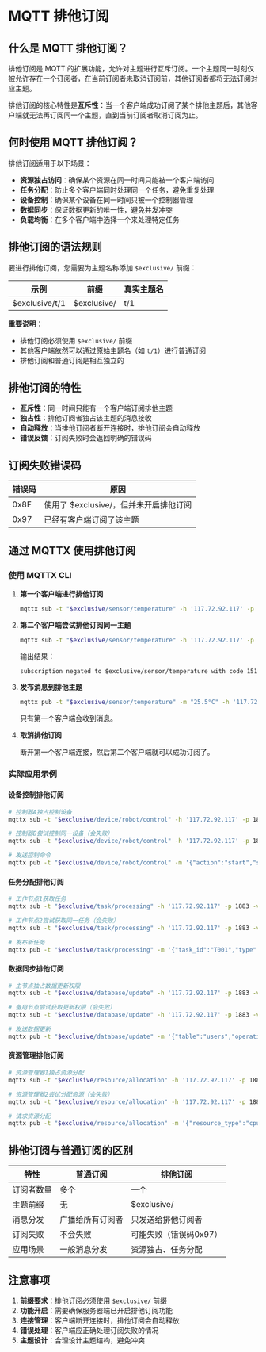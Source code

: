 # MQTT 排他订阅

## 什么是 MQTT 排他订阅？

排他订阅是 MQTT 的扩展功能，允许对主题进行互斥订阅。一个主题同一时刻仅被允许存在一个订阅者，在当前订阅者未取消订阅前，其他订阅者都将无法订阅对应主题。

排他订阅的核心特性是**互斥性**：当一个客户端成功订阅了某个排他主题后，其他客户端就无法再订阅同一个主题，直到当前订阅者取消订阅为止。

## 何时使用 MQTT 排他订阅？

排他订阅适用于以下场景：

- **资源独占访问**：确保某个资源在同一时间只能被一个客户端访问
- **任务分配**：防止多个客户端同时处理同一个任务，避免重复处理
- **设备控制**：确保某个设备在同一时间只被一个控制器管理
- **数据同步**：保证数据更新的唯一性，避免并发冲突
- **负载均衡**：在多个客户端中选择一个来处理特定任务

## 排他订阅的语法规则

要进行排他订阅，您需要为主题名称添加 `$exclusive/` 前缀：

| 示例             | 前缀          | 真实主题名 |
| -------------- | ----------- | ----- |
| $exclusive/t/1 | $exclusive/ | t/1   |

**重要说明**：

- 排他订阅必须使用 `$exclusive/` 前缀
- 其他客户端依然可以通过原始主题名（如 `t/1`）进行普通订阅
- 排他订阅和普通订阅是相互独立的

## 排他订阅的特性

- **互斥性**：同一时间只能有一个客户端订阅排他主题
- **独占性**：排他订阅者独占该主题的消息接收
- **自动释放**：当排他订阅者断开连接时，排他订阅会自动释放
- **错误反馈**：订阅失败时会返回明确的错误码

## 订阅失败错误码

| 错误码  | 原因                        |
| ---- | ------------------------- |
| 0x8F | 使用了 $exclusive/，但并未开启排他订阅 |
| 0x97 | 已经有客户端订阅了该主题              |

## 通过 MQTTX 使用排他订阅

### 使用 MQTTX CLI

1. **第一个客户端进行排他订阅**

   ```bash
   mqttx sub -t "$exclusive/sensor/temperature" -h '117.72.92.117' -p 1883 -v
   ```

2. **第二个客户端尝试排他订阅同一主题**

   ```bash
   mqttx sub -t "$exclusive/sensor/temperature" -h '117.72.92.117' -p 1883 -v
   ```

   输出结果：

   ```text
   subscription negated to $exclusive/sensor/temperature with code 151
   ```

3. **发布消息到排他主题**

   ```bash
   mqttx pub -t "$exclusive/sensor/temperature" -m "25.5°C" -h '117.72.92.117' -p 1883
   ```

   只有第一个客户端会收到消息。

4. **取消排他订阅**

   断开第一个客户端连接，然后第二个客户端就可以成功订阅了。

### 实际应用示例

#### 设备控制排他订阅

```bash
# 控制器A独占控制设备
mqttx sub -t "$exclusive/device/robot/control" -h '117.72.92.117' -p 1883 -v

# 控制器B尝试控制同一设备（会失败）
mqttx sub -t "$exclusive/device/robot/control" -h '117.72.92.117' -p 1883 -v

# 发送控制命令
mqttx pub -t "$exclusive/device/robot/control" -m '{"action":"start","speed":50}' -h '117.72.92.117' -p 1883
```

#### 任务分配排他订阅

```bash
# 工作节点1获取任务
mqttx sub -t "$exclusive/task/processing" -h '117.72.92.117' -p 1883 -v

# 工作节点2尝试获取同一任务（会失败）
mqttx sub -t "$exclusive/task/processing" -h '117.72.92.117' -p 1883 -v

# 发布新任务
mqttx pub -t "$exclusive/task/processing" -m '{"task_id":"T001","type":"data_analysis"}' -h '117.72.92.117' -p 1883
```

#### 数据同步排他订阅

```bash
# 主节点独占数据更新权限
mqttx sub -t "$exclusive/database/update" -h '117.72.92.117' -p 1883 -v

# 备用节点尝试获取更新权限（会失败）
mqttx sub -t "$exclusive/database/update" -h '117.72.92.117' -p 1883 -v

# 发送数据更新
mqttx pub -t "$exclusive/database/update" -m '{"table":"users","operation":"insert","data":{}}' -h '117.72.92.117' -p 1883
```

#### 资源管理排他订阅

```bash
# 资源管理器1独占资源分配
mqttx sub -t "$exclusive/resource/allocation" -h '117.72.92.117' -p 1883 -v

# 资源管理器2尝试分配资源（会失败）
mqttx sub -t "$exclusive/resource/allocation" -h '117.72.92.117' -p 1883 -v

# 请求资源分配
mqttx pub -t "$exclusive/resource/allocation" -m '{"resource_type":"cpu","amount":4,"duration":3600}' -h '117.72.92.117' -p 1883
```

## 排他订阅与普通订阅的区别

| 特性 | 普通订阅 | 排他订阅 |
|------|----------|----------|
| 订阅者数量 | 多个 | 一个 |
| 主题前缀 | 无 | $exclusive/ |
| 消息分发 | 广播给所有订阅者 | 只发送给排他订阅者 |
| 订阅失败 | 不会失败 | 可能失败（错误码0x97） |
| 应用场景 | 一般消息分发 | 资源独占、任务分配 |

## 注意事项

1. **前缀要求**：排他订阅必须使用 `$exclusive/` 前缀
2. **功能开启**：需要确保服务器端已开启排他订阅功能
3. **连接管理**：客户端断开连接时，排他订阅会自动释放
4. **错误处理**：客户端应正确处理订阅失败的情况
5. **主题设计**：合理设计主题结构，避免冲突

